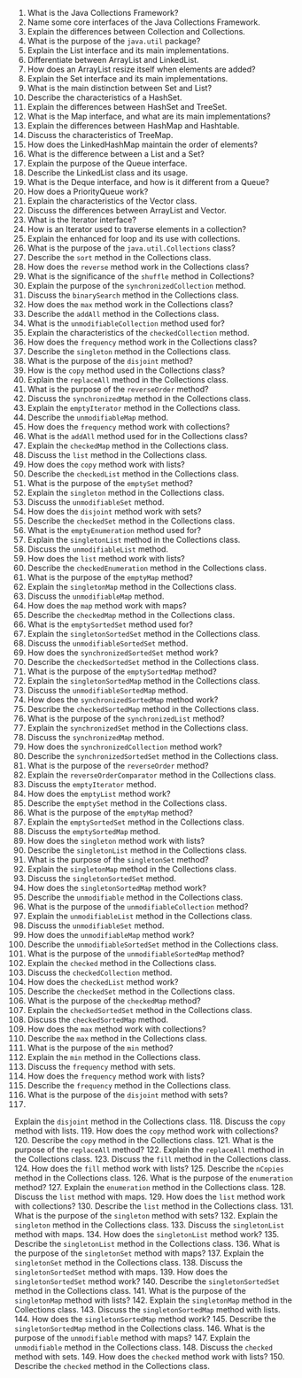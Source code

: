 1. What is the Java Collections Framework?
2. Name some core interfaces of the Java Collections Framework.
3. Explain the differences between Collection and Collections.
4. What is the purpose of the `java.util` package?
5. Explain the List interface and its main implementations.
6. Differentiate between ArrayList and LinkedList.
7. How does an ArrayList resize itself when elements are added?
8. Explain the Set interface and its main implementations.
9. What is the main distinction between Set and List?
10. Describe the characteristics of a HashSet.
11. Explain the differences between HashSet and TreeSet.
12. What is the Map interface, and what are its main implementations?
13. Explain the differences between HashMap and Hashtable.
14. Discuss the characteristics of TreeMap.
15. How does the LinkedHashMap maintain the order of elements?
16. What is the difference between a List and a Set?
17. Explain the purpose of the Queue interface.
18. Describe the LinkedList class and its usage.
19. What is the Deque interface, and how is it different from a Queue?
20. How does a PriorityQueue work?
21. Explain the characteristics of the Vector class.
22. Discuss the differences between ArrayList and Vector.
23. What is the Iterator interface?
24. How is an Iterator used to traverse elements in a collection?
25. Explain the enhanced for loop and its use with collections.
26. What is the purpose of the `java.util.Collections` class?
27. Describe the `sort` method in the Collections class.
28. How does the `reverse` method work in the Collections class?
29. What is the significance of the `shuffle` method in Collections?
30. Explain the purpose of the `synchronizedCollection` method.
31. Discuss the `binarySearch` method in the Collections class.
32. How does the `max` method work in the Collections class?
33. Describe the `addAll` method in the Collections class.
34. What is the `unmodifiableCollection` method used for?
35. Explain the characteristics of the `checkedCollection` method.
36. How does the `frequency` method work in the Collections class?
37. Describe the `singleton` method in the Collections class.
38. What is the purpose of the `disjoint` method?
39. How is the `copy` method used in the Collections class?
40. Explain the `replaceAll` method in the Collections class.
41. What is the purpose of the `reverseOrder` method?
42. Discuss the `synchronizedMap` method in the Collections class.
43. Explain the `emptyIterator` method in the Collections class.
44. Describe the `unmodifiableMap` method.
45. How does the `frequency` method work with collections?
46. What is the `addAll` method used for in the Collections class?
47. Explain the `checkedMap` method in the Collections class.
48. Discuss the `list` method in the Collections class.
49. How does the `copy` method work with lists?
50. Describe the `checkedList` method in the Collections class.
51. What is the purpose of the `emptySet` method?
52. Explain the `singleton` method in the Collections class.
53. Discuss the `unmodifiableSet` method.
54. How does the `disjoint` method work with sets?
55. Describe the `checkedSet` method in the Collections class.
56. What is the `emptyEnumeration` method used for?
57. Explain the `singletonList` method in the Collections class.
58. Discuss the `unmodifiableList` method.
59. How does the `list` method work with lists?
60. Describe the `checkedEnumeration` method in the Collections class.
61. What is the purpose of the `emptyMap` method?
62. Explain the `singletonMap` method in the Collections class.
63. Discuss the `unmodifiableMap` method.
64. How does the `map` method work with maps?
65. Describe the `checkedMap` method in the Collections class.
66. What is the `emptySortedSet` method used for?
67. Explain the `singletonSortedSet` method in the Collections class.
68. Discuss the `unmodifiableSortedSet` method.
69. How does the `synchronizedSortedSet` method work?
70. Describe the `checkedSortedSet` method in the Collections class.
71. What is the purpose of the `emptySortedMap` method?
72. Explain the `singletonSortedMap` method in the Collections class.
73. Discuss the `unmodifiableSortedMap` method.
74. How does the `synchronizedSortedMap` method work?
75. Describe the `checkedSortedMap` method in the Collections class.
76. What is the purpose of the `synchronizedList` method?
77. Explain the `synchronizedSet` method in the Collections class.
78. Discuss the `synchronizedMap` method.
79. How does the `synchronizedCollection` method work?
80. Describe the `synchronizedSortedSet` method in the Collections class.
81. What is the purpose of the `reverseOrder` method?
82. Explain the `reverseOrderComparator` method in the Collections class.
83. Discuss the `emptyIterator` method.
84. How does the `emptyList` method work?
85. Describe the `emptySet` method in the Collections class.
86. What is the purpose of the `emptyMap` method?
87. Explain the `emptySortedSet` method in the Collections class.
88. Discuss the `emptySortedMap` method.
89. How does the `singleton` method work with lists?
90. Describe the `singletonList` method in the Collections class.
91. What is the purpose of the `singletonSet` method?
92. Explain the `singletonMap` method in the Collections class.
93. Discuss the `singletonSortedSet` method.
94. How does the `singletonSortedMap` method work?
95. Describe the `unmodifiable` method in the Collections class.
96. What is the purpose of the `unmodifiableCollection` method?
97. Explain the `unmodifiableList` method in the Collections class.
98. Discuss the `unmodifiableSet` method.
99. How does the `unmodifiableMap` method work?
100. Describe the `unmodifiableSortedSet` method in the Collections class.
101. What is the purpose of the `unmodifiableSortedMap` method?
102. Explain the `checked` method in the Collections class.
103. Discuss the `checkedCollection` method.
104. How does the `checkedList` method work?
105. Describe the `checkedSet` method in the Collections class.
106. What is the purpose of the `checkedMap` method?
107. Explain the `checkedSortedSet` method in the Collections class.
108. Discuss the `checkedSortedMap` method.
109. How does the `max` method work with collections?
110. Describe the `max` method in the Collections class.
111. What is the purpose of the `min` method?
112. Explain the `min` method in the Collections class.
113. Discuss the `frequency` method with sets.
114. How does the `frequency` method work with lists?
115. Describe the `frequency` method in the Collections class.
116. What is the purpose of the `disjoint` method with sets?
117.

 Explain the `disjoint` method in the Collections class.
118. Discuss the `copy` method with lists.
119. How does the `copy` method work with collections?
120. Describe the `copy` method in the Collections class.
121. What is the purpose of the `replaceAll` method?
122. Explain the `replaceAll` method in the Collections class.
123. Discuss the `fill` method in the Collections class.
124. How does the `fill` method work with lists?
125. Describe the `nCopies` method in the Collections class.
126. What is the purpose of the `enumeration` method?
127. Explain the `enumeration` method in the Collections class.
128. Discuss the `list` method with maps.
129. How does the `list` method work with collections?
130. Describe the `list` method in the Collections class.
131. What is the purpose of the `singleton` method with sets?
132. Explain the `singleton` method in the Collections class.
133. Discuss the `singletonList` method with maps.
134. How does the `singletonList` method work?
135. Describe the `singletonList` method in the Collections class.
136. What is the purpose of the `singletonSet` method with maps?
137. Explain the `singletonSet` method in the Collections class.
138. Discuss the `singletonSortedSet` method with maps.
139. How does the `singletonSortedSet` method work?
140. Describe the `singletonSortedSet` method in the Collections class.
141. What is the purpose of the `singletonMap` method with lists?
142. Explain the `singletonMap` method in the Collections class.
143. Discuss the `singletonSortedMap` method with lists.
144. How does the `singletonSortedMap` method work?
145. Describe the `singletonSortedMap` method in the Collections class.
146. What is the purpose of the `unmodifiable` method with maps?
147. Explain the `unmodifiable` method in the Collections class.
148. Discuss the `checked` method with sets.
149. How does the `checked` method work with lists?
150. Describe the `checked` method in the Collections class.